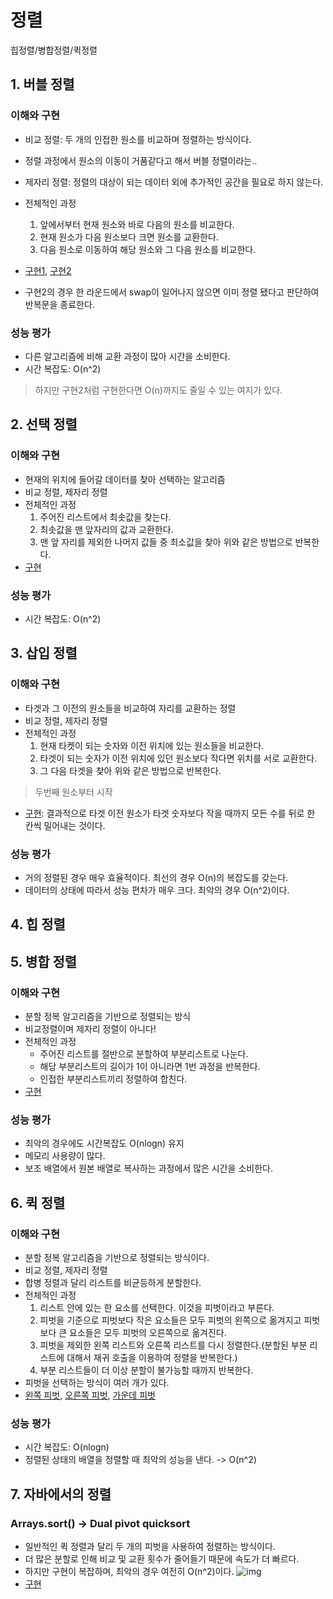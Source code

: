 # 정렬


힙정렬/병합정렬/퀵정렬

## 1. 버블 정렬

### 이해와 구현

* 비교 정렬: 두 개의 인접한 원소를 비교하며 정렬하는 방식이다.
* 정렬 과정에서 원소의 이동이 거품같다고 해서 버블 정렬이라는..
* 제자리 정렬: 정렬의 대상이 되는 데이터 외에 추가적인 공간을 필요로 하지 않는다.

* 전체적인 과정
     1. 앞에서부터 현재 원소와 바로 다음의 원소를 비교한다.
     2. 현재 원소가 다음 원소보다 크면 원소를 교환한다.
     3. 다음 원소로 이동하여 해당 원소와 그 다음 원소를 비교한다.

* [구현1](./BubbleSort.java), [구현2](./BubbleSort.java)
* 구현2의 경우 한 라운드에서 swap이 일어나지 않으면 이미 정렬 됐다고 판단하여 반복문을 종료한다.

### 성능 평가

* 다른 알고리즘에 비해 교환 과정이 많아 시간을 소비한다.
* 시간 복잡도: O(n^2)
> 하지만 구현2처럼 구현한다면 O(n)까지도 줄일 수 있는 여지가 있다.

## 2. 선택 정렬

### 이해와 구현

* 현재의 위치에 들어갈 데이터를 찾아 선택하는 알고리즘
* 비교 정렬, 제자리 정렬
* 전체적인 과정
    1. 주어진 리스트에서 최솟값을 찾는다.
    2. 최솟값을 맨 앞자리의 값과 교환한다.
    3. 맨 앞 자리를 제외한 나머지 값들 중 최소값을 찾아 위와 같은 방법으로 반복한다.
* [구현](./SelectionSort.java)

### 성능 평가

* 시간 복잡도: O(n^2)

## 3. 삽입 정렬

### 이해와 구현

* 타겟과 그 이전의 원소들을 비교하여 자리를 교환하는 정렬
* 비교 정렬, 제자리 정렬
* 전체적인 과정
    1. 현재 타켓이 되는 숫자와 이전 위치에 있는 원소들을 비교한다.
    2. 타겟이 되는 숫자가 이전 위치에 있던 원소보다 작다면 위치를 서로 교환한다.
    3. 그 다음 타겟을 찾아 위와 같은 방법으로 반복한다.
> 두번째 원소부터 시작
* [구현](./InsertionSort.java): 결과적으로 타겟 이전 원소가 타겟 숫자보다 작을 때까지 모든 수를 뒤로 한 칸씩 밀어내는 것이다.

### 성능 평가

* 거의 정렬된 경우 매우 효율적이다. 최선의 경우 O(n)의 복잡도를 갖는다.
* 데이터의 상태에 따라서 성능 편차가 매우 크다. 최악의 경우 O(n^2)이다.

## 4. 힙 정렬

## 5. 병합 정렬

### 이해와 구현

* 분할 정복 알고리즘을 기반으로 정렬되는 방식
* 비교정렬이며 제자리 정렬이 아니다!
* 전체적인 과정
    * 주어진 리스트를 절반으로 분할하여 부분리스트로 나눈다.
    * 해당 부분리스트의 길이가 1이 아니라면 1번 과정을 반복한다.
    * 인접한 부분리스트끼리 정렬하여 합친다.
* [구현](./MergeSort.java)

### 성능 평가

* 최악의 경우에도 시간복잡도 O(nlogn) 유지
* 메모리 사용량이 많다.
* 보조 배열에서 원본 배열로 복사하는 과정에서 많은 시간을 소비한다.

## 6. 퀵 정렬

### 이해와 구현

* 분할 정복 알고리즘을 기반으로 정렬되는 방식이다.
* 비교 정렬, 제자리 정렬
* 합병 정렬과 달리 리스트를 비균등하게 분할한다.
* 전체적인 과정
    1. 리스트 안에 있는 한 요소를 선택한다. 이것을 피벗이라고 부른다.
    2. 피벗을 기준으로 피벗보다 작은 요소들은 모두 피벗의 왼쪽으로 옮겨지고 피벗보다 큰 요소들은 모두 피벗의 오른쪽으로 옮겨진다.   
    3. 피벗을 제외한 왼쪽 리스트와 오른쪽 리스트를 다시 정렬한다.(분할된 부분 리스트에 대해서 재귀 호출을 이용하여 정렬을 반복한다.)
    4. 부분 리스트들이 더 이상 분할이 불가능할 때까지 반복한다.
* 피벗을 선택하는 방식이 여러 개가 있다.
* [왼쪽 피벗](./LeftQuickSort.java), [오른쪽 피벗](./RightQuickSort.java), [가운데 피벗](./MidQuickSort.java)

### 성능 평가

* 시간 복잡도: O(nlogn)
* 정렬된 상태의 배열을 정렬할 때 최악의 성능을 낸다. -> O(n^2)


## 7. 자바에서의 정렬

### Arrays.sort() -> Dual pivot quicksort

* 일반적인 퀵 정렬과 달리 두 개의 피벗을 사용하여 정렬하는 방식이다.
* 더 많은 분할로 인해 비교 및 교환 횟수가 줄어들기 때문에 속도가 더 빠르다.
* 하지만 구현이 복잡하며, 최악의 경우 여전히 O(n^2)이다.
![img](../img/dualpivot.png)
* [구현](./DualPivotQuickSort.java)